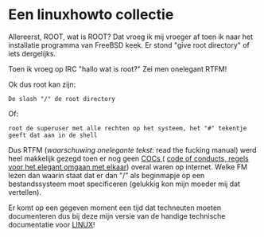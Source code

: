 # Een linuxhowto collectie

Allereerst, ROOT, wat is ROOT? Dat vroeg ik mij vroeger af toen ik naar het installatie programma van FreeBSD keek. Er stond "give root directory" of iets dergelijks.

Toen ik vroeg op IRC "hallo wat is root?" Zei men onelegant RTFM! 

Ok dus root kan zijn:

    De slash "/" de root directory  

Of:

    root de superuser met alle rechten op het systeem, het "#" tekentje geeft dat aan in de shell  


Dus RTFM (*waarschuwing onelegante tekst*: read the fucking manual) werd heel makkelijk gezegd toen er nog geen <a href="https://www.contributor-covenant.org/">COCs </a> ( <a href="https://www.contributor-covenant.org/">code of conducts, regels voor het elegant omgaan met elkaar</a>) overal waren op internet. Welke FM lezen dan waarin staat dat er dan "/" als beginmapje op een bestandssysteem moet specificeren (gelukkig kon mijn moeder mij dat vertellen).

Er komt op een gegeven moment een tijd dat techneuten moeten documenteren dus bij deze mijn versie van de handige technische documentatie voor <a href="https://kernel.org">LINUX</a>!
